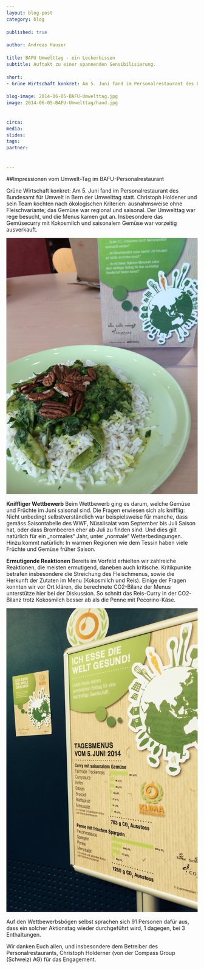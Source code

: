 ```yaml
---
layout: blog-post
category: blog

published: true

author: Andreas Hauser

title: BAFU Umwelttag - ein Leckerbissen
subtitle: Auftakt zu einer spannenden Sensibilisierung.

short: 
- Grüne Wirtschaft konkret: Am 5. Juni fand im Personalrestaurant des Bundesamt für Umwelt ...

blog-image: 2014-06-05-BAFU-Umwelttag.jpg
image: 2014-06-05-BAFU-Umwelttag/hand.jpg


circa: 
media: 
slides:
tags:
partner:


---
```



##Impressionen vom Umwelt-Tag im BAFU-Personalrestaurant

Grüne Wirtschaft konkret: Am 5. Juni fand im Personalrestaurant des Bundesamt für Umwelt in Bern der Umwelttag statt. Christoph Holdener und sein Team kochten nach ökologischen Kriterien: ausnahmsweise ohne Fleischvariante; das Gemüse war regional und saisonal. Der Umwelttag war rege besucht, und die Menus kamen gut an. Insbesondere das Gemüsecurry mit Kokosmilch und saisonalem Gemüse war vorzeitig ausverkauft. 

![menu](/img/blog/2014-06-05-BAFU-Umwelttag/menu.jpg "Leckeres Menu")
 
**Kniffliger Wettbewerb**
Beim Wettbewerb ging es darum, welche Gemüse und Früchte im Juni saisonal sind. Die Fragen erwiesen sich als knifflig: Nicht unbedingt selbstverständlich war beispielsweise für manche, dass gemäss Saisontabelle des WWF, Nüsslisalat vom September bis Juli Saison hat, oder dass Brombeeren eher ab Juli zu finden sind. Und dies gilt natürlich für ein „normales“ Jahr, unter „normale“ Wetterbedingungen. Hinzu kommt natürlich: In warmen Regionen wie dem Tessin haben viele Früchte und Gemüse früher Saison. 

**Ermutigende Reaktionen**
Bereits im Vorfeld erhielten wir zahlreiche Reaktionen, die meisten ermutigend, daneben auch kritische. Kritikpunkte betrafen insbesondere die Streichung des Fleischmenus, sowie die Herkunft der Zutaten im Menu (Kokosmilch und Reis). Einige der Fragen konnten wir vor Ort klären, die berechnete CO2-Bilanz der Menus unterstütze hier bei der Diskussion. So schnitt das Reis-Curry in der CO2-Bilanz trotz Kokosmilch besser ab als die Penne mit Pecorino-Käse.

![co2 wert der menus](/img/blog/2014-06-05-BAFU-Umwelttag/co2wert.jpg "CO2 Wert der Menus")

Auf den Wettbewerbsbögen selbst sprachen sich 91 Personen dafür aus, dass ein solcher Aktionstag wieder durchgeführt wird, 1 dagegen, bei 3 Enthaltungen.  

Wir danken Euch allen, und insbesondere dem Betreiber des Personalrestaurants, Christoph Holderner (von der Compass Group (Schweiz) AG) für das Engagement.

